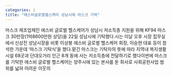 ```yaml
---
categories: i
title: "에스비글로벌헬스케어 성남시에 마스크 기탁"
---
```

마스크 제조업체인 에스비 글로벌 헬스케어가 성남시 저소득층 지원을 위해 KF94 마스크 30만장(1억8600만원 상당)을 22일 성남시에 기탁했다.시는 이날 오후 시장 집무실에서 신상진 성남시장을 비롯 이상봉 에스비 글로벌 헬스케어 회장, 이승현 대표 등이 참석한 가운데 ‘마스크 기탁식’을 했다.맡긴 마스크는 기탁자의 뜻에 따라 지역내 복지생활시설 68곳과 단대오거리 인근 8개 동에 사는 저소득층에 전달하기로 했다이번에 마스크를 기탁한 에스비 글로벌 헬스케어는 양주시에 있는 본사를 둔 회사로 사회공헌사업 범위를 넓혀 어려운 이웃의